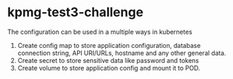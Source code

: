 # kpmg-test3-challenge

The configuration can be used in a multiple ways in kubernetes

1) Create config map to store application configuration, database connection string, API URI/URLs, hostname and any other general data.
2) Create secret to store sensitive data like password and tokens
3) Create volume to store application config and mount it to POD.